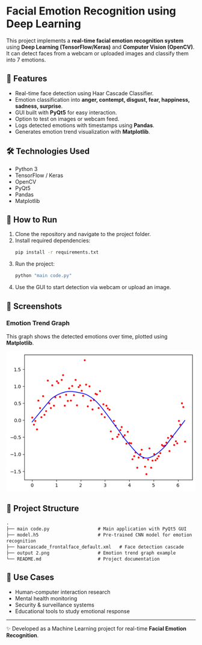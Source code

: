 # Facial Emotion Recognition using Deep Learning

This project implements a **real-time facial emotion recognition system** using **Deep Learning (TensorFlow/Keras)** and **Computer Vision (OpenCV)**.  
It can detect faces from a webcam or uploaded images and classify them into 7 emotions.

## 🎯 Features
- Real-time face detection using Haar Cascade Classifier.  
- Emotion classification into **anger, contempt, disgust, fear, happiness, sadness, surprise**.  
- GUI built with **PyQt5** for easy interaction.  
- Option to test on images or webcam feed.  
- Logs detected emotions with timestamps using **Pandas**.  
- Generates emotion trend visualization with **Matplotlib**.  

## 🛠️ Technologies Used
- Python 3  
- TensorFlow / Keras  
- OpenCV  
- PyQt5  
- Pandas  
- Matplotlib  

## 🚀 How to Run
1. Clone the repository and navigate to the project folder.  
2. Install required dependencies:  
   ```bash
   pip install -r requirements.txt
   ```  
3. Run the project:  
   ```bash
   python "main code.py"
   ```  
4. Use the GUI to start detection via webcam or upload an image.  

## 📸 Screenshots  

### Emotion Trend Graph  
This graph shows the detected emotions over time, plotted using **Matplotlib**.  

![Emotion Trend Graph](output%202.png)  

## 📂 Project Structure
```
.
├── main code.py                  # Main application with PyQt5 GUI
├── model.h5                      # Pre-trained CNN model for emotion recognition
├── haarcascade_frontalface_default.xml   # Face detection cascade
├── output 2.png                  # Emotion trend graph example
└── README.md                     # Project documentation
```

## 📖 Use Cases
- Human-computer interaction research  
- Mental health monitoring  
- Security & surveillance systems  
- Educational tools to study emotional response  

---

✨ Developed as a Machine Learning project for real-time **Facial Emotion Recognition**.
